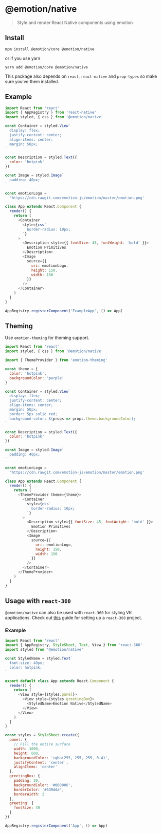# @emotion/native

> Style and render React Native components using emotion

## Install

```
npm install @emotion/core @emotion/native
```

or if you use yarn

```
yarn add @emotion/core @emotion/native
```

This package also depends on `react`, `react-native` and `prop-types` so make sure you've them installed.

## Example

```js
import React from 'react'
import { AppRegistry } from 'react-native'
import styled, { css } from '@emotion/native'

const Container = styled.View`
  display: flex;
  justify-content: center;
  align-items: center;
  margin: 50px;
`

const Description = styled.Text({
  color: 'hotpink'
})

const Image = styled.Image`
  padding: 40px;
`

const emotionLogo =
  'https://cdn.rawgit.com/emotion-js/emotion/master/emotion.png'

class App extends React.Component {
  render() {
    return (
      <Container
        style={css`
          border-radius: 10px;
        `}
      >
        <Description style={{ fontSize: 45, fontWeight: 'bold' }}>
          Emotion Primitives
        </Description>
        <Image
          source={{
            uri: emotionLogo,
            height: 150,
            width: 150
          }}
        />
      </Container>
    )
  }
}

AppRegistry.registerComponent('ExampleApp', () => App)
```

## Theming

Use `emotion-theming` for theming support.

```js
import React from 'react'
import styled, { css } from '@emotion/native'

import { ThemeProvider } from 'emotion-theming'

const theme = {
  color: 'hotpink',
  backgroundColor: 'purple'
}

const Container = styled.View`
  display: flex;
  justify-content: center;
  align-items: center;
  margin: 50px;
  border: 5px solid red;
  background-color: ${props => props.theme.backgroundColor};
`

const Description = styled.Text({
  color: 'hotpink'
})

const Image = styled.Image`
  padding: 40px;
`

const emotionLogo =
  'https://cdn.rawgit.com/emotion-js/emotion/master/emotion.png'

class App extends React.Component {
  render() {
    return (
      <ThemeProvider theme={theme}>
        <Container
          style={css`
            border-radius: 10px;
          `}
        >
          <Description style={{ fontSize: 45, fontWeight: 'bold' }}>
            Emotion Primitives
          </Description>
          <Image
            source={{
              uri: emotionLogo,
              height: 150,
              width: 150
            }}
          />
        </Container>
      </ThemeProvider>
    )
  }
}
```

## Usage with `react-360`

`@emotion/native` can also be used with `react-360` for styling VR applications. Check out [this](https://facebook.github.io/react-360/docs/setup.html) guide for setting up a `react-360` project.

### Example

```js
import React from 'react'
import { AppRegistry, StyleSheet, Text, View } from 'react-360'
import styled from '@emotion/native'

const StyledName = styled.Text`
  font-size: 40px;
  color: hotpink;
`

export default class App extends React.Component {
  render() {
    return (
      <View style={styles.panel}>
        <View style={styles.greetingBox}>
          <StyledName>Emotion Native</StyledName>
        </View>
      </View>
    )
  }
}

const styles = StyleSheet.create({
  panel: {
    // Fill the entire surface
    width: 1000,
    height: 600,
    backgroundColor: 'rgba(255, 255, 255, 0.4)',
    justifyContent: 'center',
    alignItems: 'center'
  },
  greetingBox: {
    padding: 20,
    backgroundColor: '#000000',
    borderColor: '#639dda',
    borderWidth: 2
  },
  greeting: {
    fontSize: 30
  }
})

AppRegistry.registerComponent('App', () => App)
```
